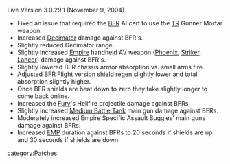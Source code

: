 Live Version 3.0.29.1 (November 9, 2004)

- Fixed an issue that required the [BFR](../BFR.md) AI cert to
  use the [TR](../TR.md) Gunner Mortar weapon.
- Increased [Decimator](../Decimator.md) damage against BFR's.
- Slightly reduced Decimator range.
- Slightly increased [Empire](../Empire.md) handheld AV weapon
  ([Phoenix](../Phoenix.md), [Striker](../Striker.md),
  [Lancer](../Lancer.md)) damage against BFR's.
- Slightly lowered BFR chassis armor absorption vs. small arms fire.
- Adjusted BFR Flight version shield regen slightly lower and total
  absorption slightly higher.
- Once BFR shields are beat down to zero they take slightly longer to
  come back online.
- Increased the [Fury](../Fury.md)'s Hellfire projectile damage
  against BFRs.
- Slightly increased [Medium Battle
  Tank](../Medium_Battle_Tank.md) main gun damage against BFRs.
- Moderately increased Empire Specific Assault Buggies' main guns
  damage against BFRs.
- Increased [EMP](../EMP.md) duration against BFRs to 20 seconds
  if shields are up and 30 seconds if shields are down.

[category:Patches](category:Patches.md)
